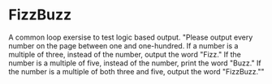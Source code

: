 <h1>FizzBuzz</h1>
<p>A common loop exersise to test logic based output. "Please output every number on the page between one and 
one-hundred. If a number is a multiple of three, instead of the number, output the word "Fizz." If the number 
is a multiple of five, instead of the number, print the word "Buzz." If the number is a multiple of both three 
and five, output the word "FizzBuzz.""</p>
